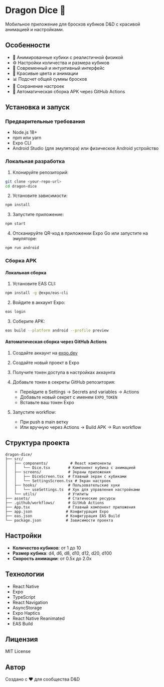 # Dragon Dice 🎲

Мобильное приложение для бросков кубиков D&D с красивой анимацией и настройками.

## Особенности

- 🎲 Анимированные кубики с реалистичной физикой
- ⚙️ Настройки количества и размера кубиков
- 📱 Современный и интуитивный интерфейс
- 🎨 Красивые цвета и анимации
- 📊 Подсчет общей суммы бросков
- 💾 Сохранение настроек
- 🔄 Автоматическая сборка APK через GitHub Actions

## Установка и запуск

### Предварительные требования

- Node.js 18+
- npm или yarn
- Expo CLI
- Android Studio (для эмулятора) или физическое Android устройство

### Локальная разработка

1. Клонируйте репозиторий:
```bash
git clone <your-repo-url>
cd dragon-dice
```

2. Установите зависимости:
```bash
npm install
```

3. Запустите приложение:
```bash
npm start
```

4. Отсканируйте QR-код в приложении Expo Go или запустите на эмуляторе:
```bash
npm run android
```

### Сборка APK

#### Локальная сборка

1. Установите EAS CLI:
```bash
npm install -g @expo/eas-cli
```

2. Войдите в аккаунт Expo:
```bash
eas login
```

3. Соберите APK:
```bash
eas build --platform android --profile preview
```

#### Автоматическая сборка через GitHub Actions

1. Создайте аккаунт на [expo.dev](https://expo.dev)
2. Создайте новый проект в Expo
3. Получите токен доступа в настройках аккаунта
4. Добавьте токен в секреты GitHub репозитория:
   - Перейдите в Settings → Secrets and variables → Actions
   - Добавьте новый секрет с именем `EXPO_TOKEN`
   - Вставьте ваш токен Expo

5. Запустите workflow:
   - При push в main ветку
   - Или вручную через Actions → Build APK → Run workflow

## Структура проекта

```
dragon-dice/
├── src/
│   ├── components/          # React компоненты
│   │   └── Dice.tsx        # Компонент кубика с анимацией
│   ├── screens/            # Экраны приложения
│   │   ├── DiceScreen.tsx  # Главный экран с кубиками
│   │   └── SettingsScreen.tsx # Экран настроек
│   ├── hooks/              # Пользовательские хуки
│   │   └── useSettings.ts  # Хук для управления настройками
│   └── utils/              # Утилиты
├── assets/                 # Статические ресурсы
├── .github/workflows/      # GitHub Actions
├── App.tsx                 # Главный компонент приложения
├── app.json               # Конфигурация Expo
├── eas.json               # Конфигурация EAS Build
└── package.json           # Зависимости проекта
```

## Настройки

- **Количество кубиков**: от 1 до 10
- **Размер кубика**: d4, d6, d8, d10, d12, d20, d100
- **Скорость анимации**: от 0.5x до 2.0x

## Технологии

- React Native
- Expo
- TypeScript
- React Navigation
- AsyncStorage
- Expo Haptics
- React Native Reanimated
- EAS Build

## Лицензия

MIT License

## Автор

Создано с ❤️ для сообщества D&D
